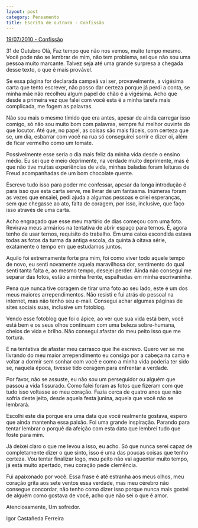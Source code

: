 ```yaml
---
layout: post
category: Pensamento
title: Escrita de outrora - Confissão
---
```


[19/07/2010 - Confissão](https://www.recantodasletras.com.br/cartas/2387305)

31 de Outubro
Olá,
Faz tempo que não nos vemos, muito tempo mesmo. Você pode não se lembrar de mim, não tem problema, sei que não sou uma pessoa muito marcante. Talvez seja até uma grande surpresa a chegada desse texto, o que é mais provável.

Se essa página for declarada campeã vai ser, provavelmente, a vigésima carta que tento escrever, não posso dar certeza porque já perdi a conta, se minha mãe não recolheu algum papel do chão é a vigésima. Acho que desde a primeira vez que falei com você esta é a minha tarefa mais complicada, me fogem as palavras.

Não sou mais o mesmo tímido que era antes, apesar de ainda carregar isso comigo, só não sou muito bom com palavras, sempre fui melhor ouvinte do que locutor. Até que, no papel, as coisas são mais fáceis, com certeza que se, um dia, esbarrar com você na rua só conseguirei sorrir e dizer oi, além de ficar vermelho como um tomate.

Possivelmente esse seria o dia mais feliz da minha vida desde o ensino médio. Eu sei que é meio deprimente, na verdade muito deprimente, mas é que não tive muitas experiências de vida, minhas baladas foram leituras de Freud acompanhadas de um bom chocolate quente.

Escrevo tudo isso para poder me confessar, apesar da longa introdução é para isso que esta carta serve, me livrar de um fantasma. Inúmeras foram as vezes que ensaiei, pedi ajuda a algumas pessoas e criei esperanças, sem que chegasse ao ato, falta de coragem, por isso, inclusive, que faço isso através de uma carta.

Acho engraçado que esse meu martírio de dias começou com uma foto. Revirava meus armários na tentativa de abrir espaço para ternos. É, agora tenho de usar ternos, requisito do trabalho. Em uma caixa escondida estava todas as fotos da turma da antiga escola, da quinta à oitava série, exatamente o tempo em que estudamos juntos.

Aquilo foi extremamente forte pra mim, foi como viver todo aquele tempo de novo, eu senti novamente aquela maravilhosa dor, sentimento do qual senti tanta falta e, ao mesmo tempo, desejei perder. Ainda não consegui me separar das fotos, estão a minha frente, espalhadas em minha escrivaninha.

Pena que nunca tive coragem de tirar uma foto ao seu lado, este é um dos meus maiores arrependimentos. Não resisti e fui atrás do pessoal na internet, mas não tenho seu e-mail. Consegui achar algumas páginas de sites sociais suas, inclusive um fotoblog.

Vendo esse fotoblog que foi o ápice, ao ver que sua vida está bem, você está bem e os seus olhos continuam com uma beleza sobre-humana, cheios de vida e brilho. Não consegui afastar do meu peito isso que me tortura.

É na tentativa de afastar meu carrasco que lhe escrevo. Quero ver se me livrando do meu maior arrependimento eu consigo por a cabeça na cama e voltar a dormir sem sonhar com você e como a minha vida poderia ter sido se, naquela época, tivesse tido coragem para enfrentar a verdade.

Por favor, não se assuste, eu não sou um perseguidor ou alguém que passou a vida fissurado. Como falei foram as fotos que fizeram com que tudo isso voltasse ao meu coração. Fazia cerca de quatro anos que não sofria deste jeito, desde aquela festa junina, aquela que você não se lembrará.

Escolhi este dia porque era uma data que você realmente gostava, espero que ainda mantenha essa paixão. Foi uma grande inspiração. Parando para tentar lembrar o porquê da afeição com esta data que lembrei tudo que foste para mim.

Já deixei claro o que me levou a isso, eu acho. Só que nunca serei capaz de completamente dizer o que sinto, isso é uma das poucas coisas que tenho certeza. Vou tentar finalizar logo, meu peito não vai aguentar muito tempo, já está muito apertado, meu coração pede clemência.

Fui apaixonado por você. Essa frase é até estranha aos meus olhos, meu coração grita aos sete ventos essa verdade, mas meu cérebro não consegue concordar, não tenho como dizer isso porque nunca mais gostei de alguém como gostava de você, acho que não sei o que é amor.

Atenciosamente,
Um sofredor.

Igor Castañeda Ferreira